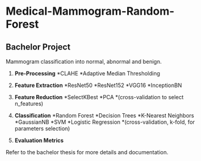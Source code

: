 # Medical-Mammogram-Random-Forest
## Bachelor Project

Mammogram classification into normal, abnormal and benign.

1. **Pre-Processing**
     *CLAHE
     *Adaptive Median Thresholding

2. **Feature Extraction**
   *ResNet50
   *ResNet152
   *VGG16
   *InceptionBN

3. **Feature Reduction**
   *SelectKBest
   *PCA
   *(cross-validation to select n_features)

4. **Classification**
   *Random Forest
   *Decision Trees
   *K-Nearest Neighbors
   *GaussianNB
   *SVM
   *Logistic Regression
   *(cross-validation, k-fold, for parameters selection)

5. **Evaluation Metrics**


Refer to the bachelor thesis for more details and documentation.
